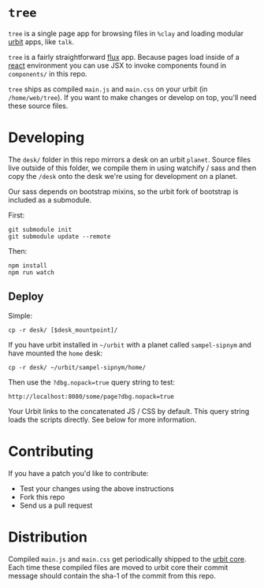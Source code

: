 # `tree`

`tree` is a single page app for browsing files in `%clay` and loading modular [urbit](http://github.com/urbit/urbit) apps, like `talk`.

`tree` is a fairly straightforward [flux](https://facebook.github.io/flux/) app.  Because pages load inside of a [react](https://facebook.github.io/react/) environment you can use JSX to invoke components found in `components/` in this repo.

`tree` ships as compiled `main.js` and `main.css` on your urbit (in `/home/web/tree`).  If you want to make changes or develop on top, you'll need these source files.

# Developing

The `desk/` folder in this repo mirrors a desk on an urbit `planet`.  Source files live outside of this folder, we compile them in using watchify / sass and then copy the `/desk` onto the desk we're using for development on a planet.

Our sass depends on bootstrap mixins, so the urbit fork of bootstrap is included as a submodule.

First:

```
git submodule init
git submodule update --remote
```

Then:

```
npm install
npm run watch
```

## Deploy

Simple:

`cp -r desk/ [$desk_mountpoint]/`

If you have urbit installed in `~/urbit` with a planet called `sampel-sipnym` and have mounted the `home` desk:

`cp -r desk/ ~/urbit/sampel-sipnym/home/`

Then use the `?dbg.nopack=true` query string to test:

`http://localhost:8080/some/page?dbg.nopack=true`

Your Urbit links to the concatenated JS / CSS by default.  This query string loads the scripts directly.  See below for more information.

# Contributing

If you have a patch you'd like to contribute:

- Test your changes using the above instructions
- Fork this repo
- Send us a pull request

# Distribution

Compiled `main.js` and `main.css` get periodically shipped to the [urbit core](http://github.com/urbit/urbit).  Each time these compiled files are moved to urbit core their commit message should contain the sha-1 of the commit from this repo.  
